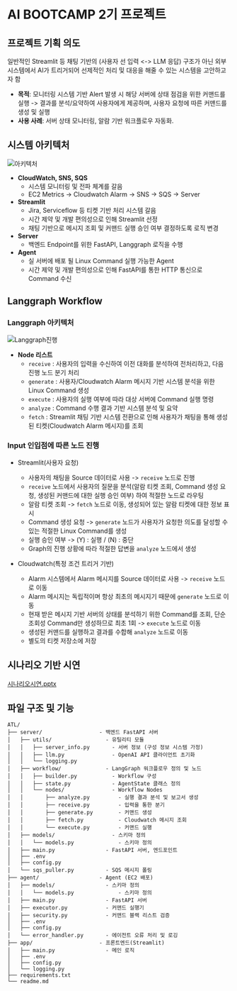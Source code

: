 # AI BOOTCAMP 2기 프로젝트

## 프로젝트 기획 의도
일반적인 Streamlit 등 채팅 기반의 (사용자 선 입력 <-> LLM 응답) 구조가 아닌 외부 시스템에서 AI가 트리거되어 선제적인 처리 및 대응을 해줄 수 있는 시스템을 고안하고자 함

- **목적**: 모니터링 시스템 기반 Alert 발생 시 해당 서버에 상태 점검을 위한 커맨드를 실행 -> 결과를 분석/요약하여 사용자에게 제공하며, 사용자 요청에 따른 커맨드를 생성 및 실행
- **사용 사례**: 서버 상태 모니터링, 알람 기반 워크플로우 자동화.

## 시스템 아키텍처
![아키텍처](https://github.com/user-attachments/assets/39420dc1-02f8-480c-b51d-1f922a6334a0)

- **CloudWatch, SNS, SQS**
    - 시스템 모니터링 및 전파 체계를 갈음
    - EC2 Metrics -> Cloudwatch Alarm -> SNS -> SQS -> Server
- **Streamlit**
    - Jira, Serviceflow 등 티켓 기반 처리 시스템 갈음
    - 시간 제약 및 개발 편의성으로 인해 Streamlit 선정
    - 채팅 기반으로 메시지 조회 및 커맨드 실행 승인 여부 결정하도록 로직 변경
- **Server**
    - 백엔드 Endpoint를 위한 FastAPI, Langgraph 로직을 수행
- **Agent**
    -  실 서버에 배포 될 Linux Command 실행 가능한 Agent
    -  시간 제약 및 개발 편의성으로 인해 FastAPI를 통한 HTTP 통신으로 Command 수신

## Langgraph Workflow
### Langgraph 아키텍처
![Langgraph진행](https://github.com/user-attachments/assets/7316c5e9-03d7-4bb7-bd32-5c95908ebbfb)
 - **Node 리스트**
    - `receive` : 사용자의 입력을 수신하여 이전 대화를 분석하여 전처리하고, 다음 진행 노드 분기 처리
    - `generate` : 사용자/Cloudwatch Alarm 메시지 기반 시스템 분석을 위한 Linux Command 생성
    - `execute` : 사용자의 실행 여부에 따라 대상 서버에 Command 실행 명령
    - `analyze` : Command 수행 결과 기반 시스템 분석 및 요약
    - `fetch` : Streamlit 채팅 기반 시스템 전환으로 인해 사용자가 채팅을 통해 생성된 티켓(Cloudwatch Alarm 메시지)를 조회

### Input 인입점에 따른 노드 진행
- Streamlit(사용자 요청)
    - 사용자의 채팅을 Source 데이터로 사용 -> `receive` 노드로 진행
    - `receive` 노드에서 사용자의 질문을 분석(알람 티켓 조회, Command 생성 요청, 생성된 커맨드에 대한 실행 승인 여부) 하여 적절한 노드로 라우팅
    - 알람 티켓 조회 -> `fetch` 노드로 이동, 생성되어 있는 알람 티켓에 대한 정보 표시
    - Command 생성 요청 -> `generate` 노드가 사용자가 요청한 의도를 달성할 수 있는 적절한 Linux Command를 생성
    - 실행 승인 여부 -> (Y) : 실행 / (N) : 중단
    - Graph의 진행 상황에 따라 적절한 답변을 `analyze` 노드에서 생성

- Cloudwatch(특정 조건 트리거 기반)
    - Alarm 시스템에서 Alarm 메시지를 Source 데이터로 사용 -> `receive` 노드로 이동
    - Alarm 메시지는 독립적이며 항상 최초의 메시지기 때문에 `generate` 노드로 이동
    - 현재 받은 메시지 기반 서버의 상태를 분석하기 위한 Command를 조회, 단순 조회성 Command만 생성하므로 최초 1회 -> `execute` 노드로 이동
    - 생성된 커맨드를 실행하고 결과를 수합해 `analyze` 노드로 이동
    - 별도의 티켓 저장소에 저장

## 시나리오 기반 시연
[시나리오시연.pptx](https://github.com/user-attachments/files/20404228/default.pptx)


## 파일 구조 및 기능
```
ATL/
├── server/                  - 백엔드 FastAPI 서버
│   ├── utils/                 - 유틸리티 모듈
│   │   ├── server_info.py       - 서버 정보 (구성 정보 시스템 가정)
│   │   ├── llm.py               - OpenAI API 클라이언트 초기화
│   │   └── logging.py                
│   ├── workflow/              - LangGraph 워크플로우 정의 및 노드
│   │   ├── builder.py           - Workflow 구성
│   │   ├── state.py             - AgentState 클래스 정의 
│   │   └── nodes/               - Workflow Nodes
│   │       ├── analyze.py         - 실행 결과 분석 및 보고서 생성
│   │       ├── receive.py         - 입력을 통한 분기
│   │       ├── generate.py        - 커맨드 생성 
│   │       ├── fetch.py           - Cloudwatch 메시지 조회
│   │       └── execute.py         - 커맨드 실행 
│   ├── models/                  - 스키마 정의
│   │   └── models.py              - 스키마 정의
│   ├── main.py                - FastAPI 서버, 엔드포인트
│   ├── .env                         
│   ├── config.py                     
│   └── sqs_puller.py          - SQS 메시지 폴링
├── agent/                   - Agent (EC2 배포)
│   ├── models/                - 스키마 정의
│   │   └── models.py              - 스키마 정의  
│   ├── main.py                - FastAPI 서버 
│   ├── executor.py            - 커맨드 실행기
│   ├── security.py            - 커맨드 블랙 리스트 검증 
│   ├── .env                         
│   ├── config.py                    
│   └── error_handler.py       - 에이전트 오류 처리 및 로깅
├── app/                     - 프론트엔드(Streamlit)
│   ├── main.py                - 메인 로직
│   ├── .env                         
│   ├── config.py                    
│   └── logging.py                   
├── requirements.txt                 
└── readme.md                        
```

